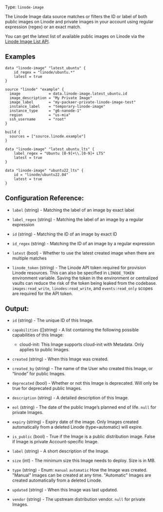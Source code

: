 Type: `linode-image`

The Linode Image data source matches or filters the ID or label of both public images on
Linode and private images in your account using regular expression (regex) or an exact
match.

You can get the latest list of available public images on Linode via the
[Linode Image List API](https://www.linode.com/docs/api/images/#images-list).

## Examples

```hcl
data "linode-image" "latest_ubuntu" {
    id_regex = "linode/ubuntu.*"
    latest = true
}

source "linode" "example" {
  image             = data.linode-image.latest_ubuntu.id
  image_description = "My Private Image"
  image_label       = "my-packaer-private-linode-image-test"
  instance_label    = "temporary-linode-image"
  instance_type     = "g6-nanode-1"
  region            = "us-mia"
  ssh_username      = "root"
}

build {
  sources = ["source.linode.example"]
}
```

```hcl
data "linode-image" "latest_ubuntu_lts" {
    label_regex = "Ubuntu [0-9]+\\.[0-9]+ LTS"
    latest = true
}
```

```hcl
data "linode-image" "ubuntu22_lts" {
    id = "linode/ubuntu22.04"
    latest = true
}
```

## Configuration Reference:

<!-- Code generated from the comments of the Config struct in datasource/image/data.go; DO NOT EDIT MANUALLY -->

- `label` (string) - Matching the label of an image by exact label

- `label_regex` (string) - Matching the label of an image by a regular expression

- `id` (string) - Matching the ID of an image by exact ID

- `id_regex` (string) - Matching the ID of an image by a regular expression

- `latest` (bool) - Whether to use the latest created image when there are multiple matches

<!-- End of code generated from the comments of the Config struct in datasource/image/data.go; -->

<!-- Code generated from the comments of the LinodeCommon struct in helper/common.go; DO NOT EDIT MANUALLY -->

- `linode_token` (string) - The Linode API token required for provision Linode resources.
  This can also be specified in `LINODE_TOKEN` environment variable.
  Saving the token in the environment or centralized vaults
  can reduce the risk of the token being leaked from the codebase.
  `images:read_write`, `linodes:read_write`, and `events:read_only`
  scopes are required for the API token.

<!-- End of code generated from the comments of the LinodeCommon struct in helper/common.go; -->


## Output:

<!-- Code generated from the comments of the DatasourceOutput struct in datasource/image/data.go; DO NOT EDIT MANUALLY -->

- `id` (string) - The unique ID of this Image.

- `capabilities` ([]string) - A list containing the following possible capabilities of this Image:
  - cloud-init: This Image supports cloud-init with Metadata. Only applies to public Images.

- `created` (string) - When this Image was created.

- `created_by` (string) - The name of the User who created this Image, or “linode” for public Images.

- `deprecated` (bool) - Whether or not this Image is deprecated. Will only be true for deprecated public Images.

- `description` (string) - A detailed description of this Image.

- `eol` (string) - The date of the public Image’s planned end of life. `null` for private Images.

- `expiry` (string) - Expiry date of the image.
  Only Images created automatically from a deleted Linode (type=automatic) will expire.

- `is_public` (bool) - True if the Image is a public distribution image.
  False if Image is private Account-specific Image.

- `label` (string) - A short description of the Image.

- `size` (int) - The minimum size this Image needs to deploy. Size is in MB.

- `type` (string) - Enum: `manual` `automatic`
  How the Image was created.
  "Manual" Images can be created at any time.
  "Automatic" Images are created automatically from a deleted Linode.

- `updated` (string) - When this Image was last updated.

- `vendor` (string) - The upstream distribution vendor. `null` for private Images.

<!-- End of code generated from the comments of the DatasourceOutput struct in datasource/image/data.go; -->
